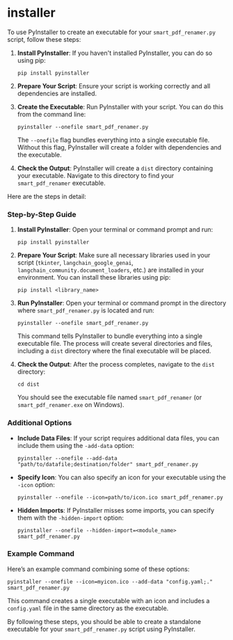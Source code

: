 # installer

To use PyInstaller to create an executable for your `smart_pdf_renamer.py` script, follow these steps:

1. **Install PyInstaller**: If you haven't installed PyInstaller, you can do so using pip:
    
    ```
    pip install pyinstaller
    
    ```
    
2. **Prepare Your Script**: Ensure your script is working correctly and all dependencies are installed.
3. **Create the Executable**: Run PyInstaller with your script. You can do this from the command line:
    
    ```
    pyinstaller --onefile smart_pdf_renamer.py
    
    ```
    
    The `--onefile` flag bundles everything into a single executable file. Without this flag, PyInstaller will create a folder with dependencies and the executable.
    
4. **Check the Output**: PyInstaller will create a `dist` directory containing your executable. Navigate to this directory to find your `smart_pdf_renamer` executable.

Here are the steps in detail:

### Step-by-Step Guide

1. **Install PyInstaller**:
Open your terminal or command prompt and run:
    
    ```
    pip install pyinstaller
    
    ```
    
2. **Prepare Your Script**:
Make sure all necessary libraries used in your script (`tkinter`, `langchain_google_genai`, `langchain_community.document_loaders`, etc.) are installed in your environment. You can install these libraries using pip:
    
    ```
    pip install <library_name>
    
    ```
    
3. **Run PyInstaller**:
Open your terminal or command prompt in the directory where `smart_pdf_renamer.py` is located and run:
    
    ```
    pyinstaller --onefile smart_pdf_renamer.py
    
    ```
    
    This command tells PyInstaller to bundle everything into a single executable file. The process will create several directories and files, including a `dist` directory where the final executable will be placed.
    
4. **Check the Output**:
After the process completes, navigate to the `dist` directory:
    
    ```
    cd dist
    
    ```
    
    You should see the executable file named `smart_pdf_renamer` (or `smart_pdf_renamer.exe` on Windows).
    

### Additional Options

- **Include Data Files**: If your script requires additional data files, you can include them using the `-add-data` option:
    
    ```
    pyinstaller --onefile --add-data "path/to/datafile;destination/folder" smart_pdf_renamer.py
    
    ```
    
- **Specify Icon**: You can also specify an icon for your executable using the `-icon` option:
    
    ```
    pyinstaller --onefile --icon=path/to/icon.ico smart_pdf_renamer.py
    
    ```
    
- **Hidden Imports**: If PyInstaller misses some imports, you can specify them with the `-hidden-import` option:
    
    ```
    pyinstaller --onefile --hidden-import=<module_name> smart_pdf_renamer.py
    
    ```
    

### Example Command

Here’s an example command combining some of these options:

```
pyinstaller --onefile --icon=myicon.ico --add-data "config.yaml;." smart_pdf_renamer.py

```

This command creates a single executable with an icon and includes a `config.yaml` file in the same directory as the executable.

By following these steps, you should be able to create a standalone executable for your `smart_pdf_renamer.py` script using PyInstaller.

